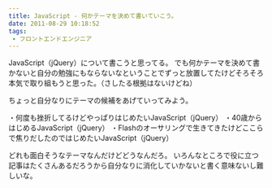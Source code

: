 ```yaml
---
title: JavaScript - 何かテーマを決めて書いていこう。
date: 2011-08-29 10:18:52
tags: 
 - フロントエンドエンジニア
---
```

JavaScript（jQuery）について書こうと思ってる。
でも何かテーマを決めて書かないと自分の勉強にもならないなということでずっと放置してたけどそろそろ本気で取り組もうと思った。（さしたる根拠はないけどね）

<!-- more -->

ちょっと自分なりにテーマの候補をあげていってみよう。

・何度も挫折してるけどやっぱりはじめたいJavaScript（jQuery）
・40歳からはじめるJavaScript（jQuery）
・Flashのオーサリングで生きてきたけどここらで焦りだしたのではじめたいJavaScript（jQuery）

どれも面白そうなテーマなんだけどどうなんだろ。
いろんなところで役に立つ記事はたくさんあるだろうから自分なりに消化していかないと書く意味ないし難しいな。
